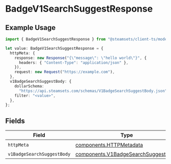# BadgeV1SearchSuggestResponse

## Example Usage

```typescript
import { BadgeV1SearchSuggestResponse } from "@steamsets/client-ts/models/operations";

let value: BadgeV1SearchSuggestResponse = {
  httpMeta: {
    response: new Response("{\"message\": \"hello world\"}", {
      headers: { "Content-Type": "application/json" },
    }),
    request: new Request("https://example.com"),
  },
  v1BadgeSearchSuggestBody: {
    dollarSchema:
      "https://api.steamsets.com/schemas/V1BadgeSearchSuggestBody.json",
    filter: "<value>",
  },
};
```

## Fields

| Field                                                                                      | Type                                                                                       | Required                                                                                   | Description                                                                                |
| ------------------------------------------------------------------------------------------ | ------------------------------------------------------------------------------------------ | ------------------------------------------------------------------------------------------ | ------------------------------------------------------------------------------------------ |
| `httpMeta`                                                                                 | [components.HTTPMetadata](../../models/components/httpmetadata.md)                         | :heavy_check_mark:                                                                         | N/A                                                                                        |
| `v1BadgeSearchSuggestBody`                                                                 | [components.V1BadgeSearchSuggestBody](../../models/components/v1badgesearchsuggestbody.md) | :heavy_minus_sign:                                                                         | OK                                                                                         |